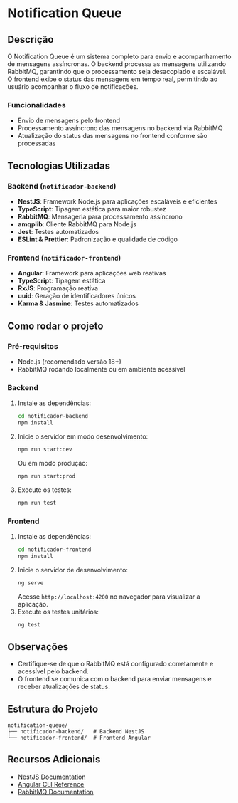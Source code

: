 # Notification Queue

## Descrição

O Notification Queue é um sistema completo para envio e acompanhamento de mensagens assíncronas. O backend processa as mensagens utilizando RabbitMQ, garantindo que o processamento seja desacoplado e escalável. O frontend exibe o status das mensagens em tempo real, permitindo ao usuário acompanhar o fluxo de notificações.

### Funcionalidades

- Envio de mensagens pelo frontend
- Processamento assíncrono das mensagens no backend via RabbitMQ
- Atualização do status das mensagens no frontend conforme são processadas

## Tecnologias Utilizadas

### Backend (`notificador-backend`)

- **NestJS**: Framework Node.js para aplicações escaláveis e eficientes
- **TypeScript**: Tipagem estática para maior robustez
- **RabbitMQ**: Mensageria para processamento assíncrono
- **amqplib**: Cliente RabbitMQ para Node.js
- **Jest**: Testes automatizados
- **ESLint & Prettier**: Padronização e qualidade de código

### Frontend (`notificador-frontend`)

- **Angular**: Framework para aplicações web reativas
- **TypeScript**: Tipagem estática
- **RxJS**: Programação reativa
- **uuid**: Geração de identificadores únicos
- **Karma & Jasmine**: Testes automatizados

## Como rodar o projeto

### Pré-requisitos

- Node.js (recomendado versão 18+)
- RabbitMQ rodando localmente ou em ambiente acessível

### Backend

1. Instale as dependências:
   ```bash
   cd notificador-backend
   npm install
   ```
2. Inicie o servidor em modo desenvolvimento:
   ```bash
   npm run start:dev
   ```
   Ou em modo produção:
   ```bash
   npm run start:prod
   ```
3. Execute os testes:
   ```bash
   npm run test
   ```

### Frontend

1. Instale as dependências:
   ```bash
   cd notificador-frontend
   npm install
   ```
2. Inicie o servidor de desenvolvimento:
   ```bash
   ng serve
   ```
   Acesse `http://localhost:4200` no navegador para visualizar a aplicação.
3. Execute os testes unitários:
   ```bash
   ng test
   ```

## Observações

- Certifique-se de que o RabbitMQ está configurado corretamente e acessível pelo backend.
- O frontend se comunica com o backend para enviar mensagens e receber atualizações de status.

## Estrutura do Projeto

```
notification-queue/
├── notificador-backend/   # Backend NestJS
└── notificador-frontend/  # Frontend Angular
```

## Recursos Adicionais

- [NestJS Documentation](https://docs.nestjs.com)
- [Angular CLI Reference](https://angular.dev/tools/cli)
- [RabbitMQ Documentation](https://www.rabbitmq.com/documentation.html)
